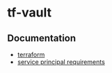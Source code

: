 # tf-vault

## Documentation
- [terraform](https://github.com/hashicorp/vault-guides/tree/master/operations/azure-keyvault-unseal)
- [service principal requirements](https://learn.hashicorp.com/tutorials/vault/autounseal-azure-keyvault)
